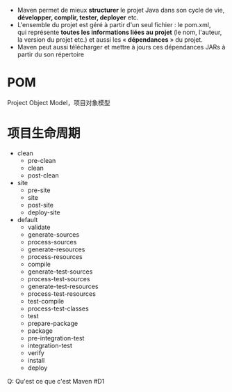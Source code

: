 
- Maven permet de mieux **structurer** le projet Java dans son cycle de vie, **développer, complir, tester, deployer** etc. 
- L'ensemble du projet est géré à partir d'un seul fichier : le pom.xml, qui représente **toutes les informations liées au projet** (le nom, l'auteur, la version du projet etc.) et aussi les « **dépendances** » du projet.
- Maven peut aussi télécharger et mettre à jours ces dépendances JARs à partir du son répertoire

# POM

Project Object Model，项目对象模型

# 项目生命周期

- clean
	- pre-clean
	- clean
	- post-clean
- site
	- pre-site
	- site
	- post-site
	- deploy-site	
- default
	- validate
	- generate-sources
	- process-sources
	- generate-resources
	- process-resources
	- compile
	- generate-test-sources
	- process-test-sources
	- generate-test-resources
	- process-test-resources
	- test-compile
	- process-test-classes
	- test
	- prepare-package
	- package
	- pre-integration-test
	- integration-test
	- verify
	- install
	- deploy

Q: Qu'est ce que c'est Maven #D1 
